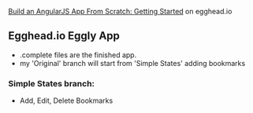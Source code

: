 [Build an AngularJS App From Scratch: Getting Started](https://egghead.io/series/angularjs-app-from-scratch-getting-started) on egghead.io

## Egghead.io Eggly App
- .complete files are the finished app.  
- my 'Original' branch will start from 'Simple States' adding bookmarks

### Simple States branch:
- Add, Edit, Delete Bookmarks

